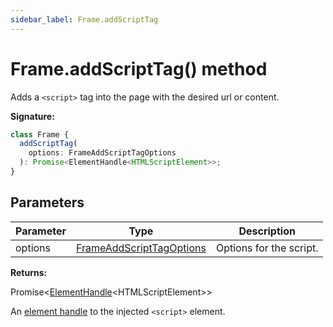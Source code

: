 ```yaml
---
sidebar_label: Frame.addScriptTag
---
```


# Frame.addScriptTag() method

Adds a `<script>` tag into the page with the desired url or content.

**Signature:**

```typescript
class Frame {
  addScriptTag(
    options: FrameAddScriptTagOptions
  ): Promise<ElementHandle<HTMLScriptElement>>;
}
```

## Parameters

| Parameter | Type                                                                | Description             |
| --------- | ------------------------------------------------------------------- | ----------------------- |
| options   | [FrameAddScriptTagOptions](./puppeteer.frameaddscripttagoptions.md) | Options for the script. |

**Returns:**

Promise&lt;[ElementHandle](./puppeteer.elementhandle.md)&lt;HTMLScriptElement&gt;&gt;

An [element handle](./puppeteer.elementhandle.md) to the injected `<script>` element.
